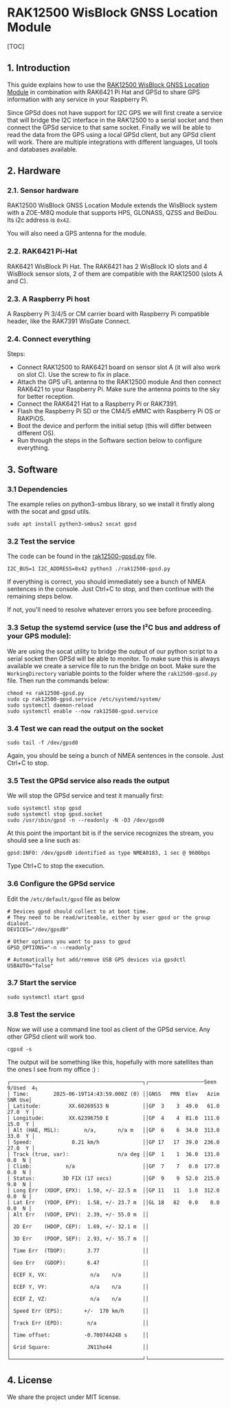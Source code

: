# RAK12500 WisBlock GNSS Location Module

[TOC]

## 1. Introduction

This guide explains how to use the [RAK12500 WisBlock GNSS Location Module](https://docs.rakwireless.com/product-categories/wisblock/rak12500) in combination with RAK6421 Pi Hat and GPSd to share GPS information with any service in your Raspberry Pi.

Since GPSd does not have support for I2C GPS we will first create a service that will bridge the I2C interface in the RAK12500 to a serial socket and then connect the GPSd service to that same socket. Finally we will be able to read the data from the GPS using a local GPSd client, but any GPSd client will work. There are multiple integrations with different languages, UI tools and databases available.

## 2. Hardware

### 2.1. Sensor hardware

RAK12500 WisBlock GNSS Location Module extends the WisBlock system with a ZOE-M8Q module that supports HPS, GLONASS, QZSS and BeiDou. Its i2c address is `0x42`. 

You will also need a GPS antenna for the module.

### 2.2. RAK6421 Pi-Hat

RAK6421 WisBlock Pi Hat. The RAK6421 has 2 WisBlock IO slots and 4 WisBlock sensor slots, 2 of them are compatible with the RAK12500 (slots A and C).

### 2.3. A Raspberry Pi host

A Raspberry Pi 3/4/5 or CM carrier board with Raspberry Pi compatible header, like the RAK7391 WisGate Connect.

### 2.4. Connect everything

Steps:

* Connect RAK12500 to RAK6421 board on sensor slot A (it will also work on slot C). Use the screw to fix in place. 
* Attach the GPS uFL antenna to the RAK12500 module And then connect RAK6421 to your Raspberry Pi. Make sure the antenna points to the sky for better reception.
* Connect the RAK6421 Hat to a Raspberry Pi or RAK7391. 
* Flash the Raspberry Pi SD or the CM4/5 eMMC with Raspberry Pi OS or RAKPiOS.
* Boot the device and perform the initial setup (this will differ between different OS).
* Run through the steps in the Software section below to configure everything.

## 3. Software

### 3.1 Dependencies

The example relies on python3-smbus library, so we install it firstly along with the socat and gpsd utils.

```
sudo apt install python3-smbus2 socat gpsd
```

### 3.2 Test the service

The code can be found in the [rak12500-gpsd.py](./rak12500-gpsd.py) file.

```
I2C_BUS=1 I2C_ADDRESS=0x42 python3 ./rak12500-gpsd.py
```

If everything is correct, you should immediately see a bunch of NMEA sentences in the console. Just Ctrl+C to stop, and then continue with the remaining steps below. 

If not, you'll need to resolve whatever errors you see before proceeding.

### 3.3 Setup the systemd service (use the I²C bus and address of your GPS module):

We are using the socat utility to bridge the output of our python script to a serial socket then GPSd will be able to monitor. To make sure this is always available we create a service file to run the bridge on boot. Make sure the `WorkingDirectory` variable points to the folder where the `rak12500-gpsd.py` file. Then run the commands below:

```
chmod +x rak12500-gpsd.py
sudo cp rak12500-gpsd.service /etc/systemd/system/
sudo systemctl daemon-reload
sudo systemctl enable --now rak12500-gpsd.service
```

### 3.4 Test we can read the output on the socket

```
sudo tail -f /dev/gpsd0
```

Again, you should be seing a bunch of NMEA sentences in the console. Just Ctrl+C to stop.

### 3.5 Test the GPSd service also reads the output

We will stop the GPSd service and test it manually first:

```
sudo systemctl stop gpsd
sudo systemctl stop gpsd.socket
sudo /usr/sbin/gpsd -n --readonly -N -D3 /dev/gpsd0
```
At this point the important bit is if the service recognizes the stream, you should see a line such as:

```
gpsd:INFO: /dev/gpsd0 identified as type NMEA0183, 1 sec @ 9600bps
```

Type Ctrl+C to stop the execution.

### 3.6 Configure the GPSd service

Edit the `/etc/default/gpsd` file as below

```
# Devices gpsd should collect to at boot time.
# They need to be read/writeable, either by user gpsd or the group dialout.
DEVICES="/dev/gpsd0"

# Other options you want to pass to gpsd
GPSD_OPTIONS="-n --readonly"

# Automatically hot add/remove USB GPS devices via gpsdctl
USBAUTO="false"
```

### 3.7 Start the service

```
sudo systemctl start gpsd
```

### 3.8 Test the service

Now we will use a command line tool as client of the GPSd service. Any other GPSd client will work too.

```
cgpsd -s
```

The output will be something like this, hopefully with more satellites than the ones I see from my office :) :

```
┌───────────────────────────────────────────┐┌──────────────────Seen  9/Used  4┐
│ Time:        2025-06-19T14:43:59.000Z (0) ││GNSS   PRN  Elev   Azim   SNR Use│
│ Latitude:         XX.60269533 N           ││GP  3    3  49.0   61.0  27.0  Y │
│ Longitude:        XX.62396750 E           ││GP  4    4  81.0  111.0  15.0  Y │
│ Alt (HAE, MSL):        n/a,       n/a m   ││GP  6    6  34.0  313.0  33.0  Y │
│ Speed:             0.21 km/h              ││GP 17   17  39.0  236.0  27.0  Y │
│ Track (true, var):                n/a deg ││GP  1    1  36.0  131.0   0.0  N │
│ Climb:           n/a                      ││GP  7    7   0.0  177.0   0.0  N │
│ Status:         3D FIX (17 secs)          ││GP  9    9  52.0  215.0   9.0  N │
│ Long Err  (XDOP, EPX):  1.50, +/- 22.5 m  ││GP 11   11   1.0  312.0   0.0  N │
│ Lat Err   (YDOP, EPY):  1.58, +/- 23.7 m  ││GL 18   82   0.0    0.0   0.0  N │
│ Alt Err   (VDOP, EPV):  2.39, +/- 55.0 m  ││                                 │
│ 2D Err    (HDOP, CEP):  1.69, +/- 32.1 m  ││                                 │
│ 3D Err    (PDOP, SEP):  2.93, +/- 55.7 m  ││                                 │
│ Time Err  (TDOP):       3.77              ││                                 │
│ Geo Err   (GDOP):       6.47              ││                                 │
│ ECEF X, VX:              n/a    n/a       ││                                 │
│ ECEF Y, VY:              n/a    n/a       ││                                 │
│ ECEF Z, VZ:              n/a    n/a       ││                                 │
│ Speed Err (EPS):       +/-  170 km/h      ││                                 │
│ Track Err (EPD):        n/a               ││                                 │
│ Time offset:           -0.700744248 s     ││                                 │
│ Grid Square:            JN11ho44          ││                                 │
└───────────────────────────────────────────┘└─────────────────────────────────┘
```

## 4. License

We  share the project under MIT license.
